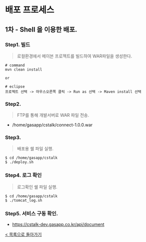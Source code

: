 # 배포 프로세스
## 1차 - Shell 을 이용한 배포.

### Step1. 빌드
> 로컬환경에서 메이븐 프로젝트를 빌드하여 WAR파일을 생성한다.
```
# command
mvn clean install

or

# eclipse
프로젝트 선택 -> 마우스오른쪽 클릭 -> Run as 선택 -> Maven install 선택
``` 

### Step2.
> FTP를 통해 개발서버로 WAR 파일 전송.
- /home/gasapp/cstalk/connect-1.0.0.war

### Step3.
> 배포용 쉘 파일 실행.
```
$ cd /home/gasapp/cstalk
$ ./deploy.sh
```

### Step4. 로그 확인
> 로그확인 쉘 파일 실행.
```
$ cd /home/gasapp/cstalk
$ ./tomcat_log.sh
```

### Step5. 서비스 구동 확인.
- https://cstalk-dev.gasapp.co.kr/api/document

[< 목록으로 돌아가기](manual.md)